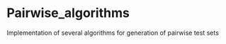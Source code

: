 Pairwise_algorithms
===================

Implementation of several algorithms for generation of pairwise test sets
